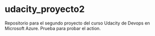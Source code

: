 # udacity_proyecto2
Repositorio para el segundo proyecto del curso Udacity de Devops en Microsoft Azure.
Prueba para probar el action.
